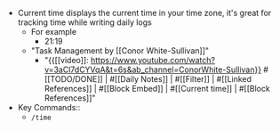 - Current time displays the current time in your time zone, it's great for tracking time while writing daily logs 
    - For example
        - 21:19
    - "Task Management by [[Conor White-Sullivan]]"
        - "{{[[video]]: https://www.youtube.com/watch?v=3aCl7dCYVqA&t=6s&ab_channel=ConorWhite-Sullivan}}
#[[TODO/DONE]] | #[[Daily Notes]] | #[[Filter]] | #[[Linked References]] | #[[Block Embed]] | #[[Current time]] | #[[Block References]]"
- Key Commands::
    - `/time`

